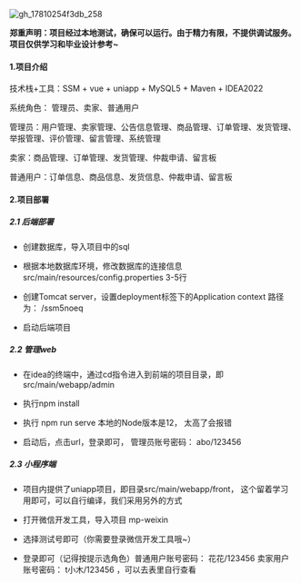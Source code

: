 ![gh_17810254f3db_258](https://github.com/user-attachments/assets/9305b4d0-f1ac-4ce8-9da8-e2b285c971e9)

**郑重声明：项目经过本地测试，确保可以运行。由于精力有限，不提供调试服务。项目仅供学习和毕业设计参考~**

#### 1.项目介绍
技术栈+工具：SSM + vue + uniapp + MySQL5 + Maven + IDEA2022 

系统角色： 管理员、卖家、普通用户

管理员：用户管理、卖家管理、公告信息管理、商品管理、订单管理、发货管理、举报管理、评价管理、留言管理、系统管理

卖家：商品管理、订单管理、发货管理、仲裁申请、留言板

普通用户：订单信息、商品信息、发货信息、仲裁申请、留言板
#### 2.项目部署
##### 2.1 后端部署

- 创建数据库，导入项目中的sql

- 根据本地数据库环境，修改数据库的连接信息 src/main/resources/config.properties 3-5行

- 创建Tomcat server，设置deployment标签下的Application context 路径为： /ssm5noeq

- 启动后端项目

##### 2.2 管理web

- 在idea的终端中，通过cd指令进入到前端的项目目录，即 src/main/webapp/admin

- 执行npm install 

- 执行 npm run serve  本地的Node版本是12， 太高了会报错

- 启动后，点击url，登录即可， 管理员账号密码： abo/123456

##### 2.3 小程序端

- 项目内提供了uniapp项目，即目录src/main/webapp/front， 这个留着学习用即可，可以自行编译，我们采用另外的方式

- 打开微信开发工具，导入项目 mp-weixin

- 选择测试号即可（你需要登录微信开发工具哦~）

- 登录即可（记得按提示选角色）普通用户账号密码： 花花/123456  卖家用户账号密码： t小木/123456 ，可以去表里自行查看
